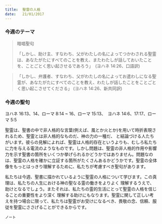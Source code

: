 ```yaml
---
title:  聖霊の人格
date:   21/01/2017
---
```


### 今週のテーマ

> <p>暗唱聖句</p>
> 「しかし、助け主、すなわち、父がわたしの名によってつかわされる聖霊は、あなたがたにすべてのことを教え、またわたしが話しておいたことを、ことごとく思い起させるであろう」　(ヨハネ 14:26、口語訳)

> <p></p>
> 「しかし、弁護者、すなわち、父がわたしの名によってお遣わしになる聖霊が、あなたがたにすべてのことを教え、わたしが話したことをことごとく思い起こさせてくださる」	(ヨハネ 14:26、新共同訳)

### 今週の聖句

ヨハネ 16:13、14、ローマ 8:14 ~ 16、ローマ 15:13、　ヨハネ 14:6、17:17、ローマ 5:5

 聖霊は、聖書の中で非人格的な言葉(例えば、風とか火とか)を用いて時折表現されるため、聖霊とは非人格的なものだ、神の力の一種だ、 と結論づける人たちがいます。彼らの見解によれば、聖霊は人格的存在というよりも、むしろ私たちに力を与える電流のようなものです。しかし問題は、聖霊の非人格的作用や影響力を示す聖書の箇所をいくつか挙げられるかどうかではありません。問題なのは、聖霊の人格を確かに立証する箇所がたくさんあるかどうかです。聖霊の全体像をもっとはっきり理解するために、私たちが考慮すべき聖句があります。

 私たちは今週、聖書に描かれているように聖霊の人格について学びます。この真理は、私たちの人生における神の聖なる霊の働きをよりよく 理解するうえで、助けとなるでしょう。またそれは、私たちの霊的生活にとって聖霊の人格を信じることの重要性をより深く 理解する助けにもなります。聖霊に関して正しい考えを持つ場合に限って、私たちは聖霊がお受けになるべき、畏敬の念、信頼、服従を聖霊にささげることができるからです。

`ノート`
